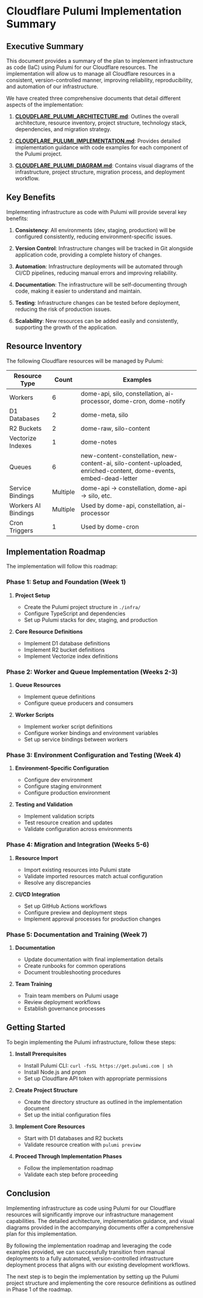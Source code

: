 # Cloudflare Pulumi Implementation Summary

## Executive Summary

This document provides a summary of the plan to implement infrastructure as code (IaC) using Pulumi for our Cloudflare resources. The implementation will allow us to manage all Cloudflare resources in a consistent, version-controlled manner, improving reliability, reproducibility, and automation of our infrastructure.

We have created three comprehensive documents that detail different aspects of the implementation:

1. **[CLOUDFLARE_PULUMI_ARCHITECTURE.md](./CLOUDFLARE_PULUMI_ARCHITECTURE.md)**: Outlines the overall architecture, resource inventory, project structure, technology stack, dependencies, and migration strategy.

2. **[CLOUDFLARE_PULUMI_IMPLEMENTATION.md](./CLOUDFLARE_PULUMI_IMPLEMENTATION.md)**: Provides detailed implementation guidance with code examples for each component of the Pulumi project.

3. **[CLOUDFLARE_PULUMI_DIAGRAM.md](./CLOUDFLARE_PULUMI_DIAGRAM.md)**: Contains visual diagrams of the infrastructure, project structure, migration process, and deployment workflow.

## Key Benefits

Implementing infrastructure as code with Pulumi will provide several key benefits:

1. **Consistency**: All environments (dev, staging, production) will be configured consistently, reducing environment-specific issues.

2. **Version Control**: Infrastructure changes will be tracked in Git alongside application code, providing a complete history of changes.

3. **Automation**: Infrastructure deployments will be automated through CI/CD pipelines, reducing manual errors and improving reliability.

4. **Documentation**: The infrastructure will be self-documenting through code, making it easier to understand and maintain.

5. **Testing**: Infrastructure changes can be tested before deployment, reducing the risk of production issues.

6. **Scalability**: New resources can be added easily and consistently, supporting the growth of the application.

## Resource Inventory

The following Cloudflare resources will be managed by Pulumi:

| Resource Type       | Count    | Examples                                                                                                    |
| ------------------- | -------- | ----------------------------------------------------------------------------------------------------------- |
| Workers             | 6        | dome-api, silo, constellation, ai-processor, dome-cron, dome-notify                                         |
| D1 Databases        | 2        | dome-meta, silo                                                                                             |
| R2 Buckets          | 2        | dome-raw, silo-content                                                                                      |
| Vectorize Indexes   | 1        | dome-notes                                                                                                  |
| Queues              | 6        | new-content-constellation, new-content-ai, silo-content-uploaded, enriched-content, dome-events, embed-dead-letter |
| Service Bindings    | Multiple | dome-api → constellation, dome-api → silo, etc.                                                             |
| Workers AI Bindings | Multiple | Used by dome-api, constellation, ai-processor                                                               |
| Cron Triggers       | 1        | Used by dome-cron                                                                                           |

## Implementation Roadmap

The implementation will follow this roadmap:

### Phase 1: Setup and Foundation (Week 1)

1. **Project Setup**

   - Create the Pulumi project structure in `./infra/`
   - Configure TypeScript and dependencies
   - Set up Pulumi stacks for dev, staging, and production

2. **Core Resource Definitions**
   - Implement D1 database definitions
   - Implement R2 bucket definitions
   - Implement Vectorize index definitions

### Phase 2: Worker and Queue Implementation (Weeks 2-3)

1. **Queue Resources**

   - Implement queue definitions
   - Configure queue producers and consumers

2. **Worker Scripts**
   - Implement worker script definitions
   - Configure worker bindings and environment variables
   - Set up service bindings between workers

### Phase 3: Environment Configuration and Testing (Week 4)

1. **Environment-Specific Configuration**

   - Configure dev environment
   - Configure staging environment
   - Configure production environment

2. **Testing and Validation**
   - Implement validation scripts
   - Test resource creation and updates
   - Validate configuration across environments

### Phase 4: Migration and Integration (Weeks 5-6)

1. **Resource Import**

   - Import existing resources into Pulumi state
   - Validate imported resources match actual configuration
   - Resolve any discrepancies

2. **CI/CD Integration**
   - Set up GitHub Actions workflows
   - Configure preview and deployment steps
   - Implement approval processes for production changes

### Phase 5: Documentation and Training (Week 7)

1. **Documentation**

   - Update documentation with final implementation details
   - Create runbooks for common operations
   - Document troubleshooting procedures

2. **Team Training**
   - Train team members on Pulumi usage
   - Review deployment workflows
   - Establish governance processes

## Getting Started

To begin implementing the Pulumi infrastructure, follow these steps:

1. **Install Prerequisites**

   - Install Pulumi CLI: `curl -fsSL https://get.pulumi.com | sh`
   - Install Node.js and pnpm
   - Set up Cloudflare API token with appropriate permissions

2. **Create Project Structure**

   - Create the directory structure as outlined in the implementation document
   - Set up the initial configuration files

3. **Implement Core Resources**

   - Start with D1 databases and R2 buckets
   - Validate resource creation with `pulumi preview`

4. **Proceed Through Implementation Phases**
   - Follow the implementation roadmap
   - Validate each step before proceeding

## Conclusion

Implementing infrastructure as code using Pulumi for our Cloudflare resources will significantly improve our infrastructure management capabilities. The detailed architecture, implementation guidance, and visual diagrams provided in the accompanying documents offer a comprehensive plan for this implementation.

By following the implementation roadmap and leveraging the code examples provided, we can successfully transition from manual deployments to a fully automated, version-controlled infrastructure deployment process that aligns with our existing development workflows.

The next step is to begin the implementation by setting up the Pulumi project structure and implementing the core resource definitions as outlined in Phase 1 of the roadmap.
